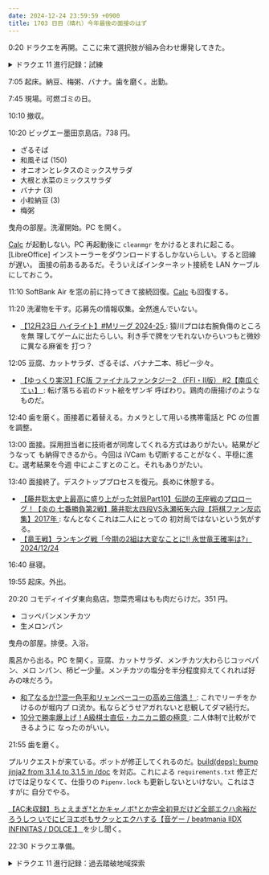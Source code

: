 ```yaml
---
date: 2024-12-24 23:59:59 +0900
title: 1703 日目（晴れ）今年最後の面接のはず
---
```


0:20 ドラクエを再開。ここに来て選択肢が組み合わせ爆発してきた。

<details><summary>ドラクエ 11 進行記録：試練</summary>
<p>旅の扉を抜けると過去ダンジョンの中身差し替えダンジョンを連荘。後でおつかいの関係でオリジナルの方にも行かないといけない。
ここを抜けるとネルセン登場。ここまで来た褒美を与えるが、ただし私の試練に打ち勝ってからだと言う。</p>

<p>以前の六軍王の改変版が一頭登場。25 手以内で倒せばいいところを 20 手で倒す。
褒美をいくつかあるうちから一つ選ぶタイプのイベント。どれも微妙に見える。武器レシピを得ておく。</p>

<p>いろいろ寄り道してよく覚えていないが、鍛冶リストから察するに勇者の剣（無印）を今後入手可能である節がある。
忘れぬように記しておく。</p>

<p>ラダトーム城。ローラ姫からおつかいを頼まれる。必要条件が妙だ。
まるでこっちの世界が平和になってからもゲームがまだ続くような言い回しではないか……。</p>
</details>

7:05 起床。納豆、梅粥、バナナ。歯を磨く。出勤。

7:45 現場。可燃ゴミの日。

10:10 撤収。

10:20 ビッグエー墨田京島店。738 円。

* ざるそば
* 和風そば (150)
* オニオンとレタスのミックスサラダ
* 大根と水菜のミックスサラダ
* バナナ (3)
* 小粒納豆 (3)
* 梅粥

曳舟の部屋。洗濯開始。PC を開く。

[Calc] が起動しない。PC 再起動後に `cleanmgr` をかけるとまれに起こる。
[LibreOffice] インストーラーをダウンロードするしかないらしい。すると回線が遅い。
面接の前あるあるだ。そういえばインターネット接続を LAN ケーブルにしておこう。

11:10 SoftBank Air を窓の前に持ってきて接続回復。[Calc] も回復する。

11:20 洗濯物を干す。応募先の情報収集。全然進んでいない。

* [【12月23日 ハイライト】#Mリーグ 2024-25
  ](https://www.youtube.com/watch?v=uaNvBWGNt6Q): 猿川プロは右腕負傷のところを無
  理してゲームに出たらしい。利き手で牌をツモれないからいつもと微妙に異なる麻雀を
  打つ？

12:05 豆腐、カットサラダ、ざるそば、バナナ二本、柿ピー少々。

* [【ゆっくり実況】FC版 ファイナルファンタジー2 （FFI・II版） #2【南瓜ぐてぃ】
  ](https://www.youtube.com/watch?v=99RdZgdb3TU): 転げ落ちる岩のドット絵をザンギ
  呼ばわり。鶏肉の唐揚げのようなものだ。

12:40 歯を磨く。面接着に着替える。カメラとして用いる携帯電話と PC の位置を調整。

13:00 面接。採用担当者に技術者が同席してくれる方式はありがたい。結果がどうなって
も納得できるから。今回は iVCam も切断することがなく、平穏に進む。選考結果を今週
中によこすとのこと。それもありがたい。

13:40 面接終了。デスクトッププロセスを復元。長めに休憩する。

* [【藤井聡太史上最高に盛り上がった対局Part10】伝説の王座戦のプロローグ！【炎の
  七番勝負第2戦】藤井聡太四段VS永瀬拓矢六段【将棋ファン反応集】2017年
  ](https://www.youtube.com/watch?v=83uo9gRhmz0): なんとなくこれは二人にとっての
  初対局ではないという気がする。
* [【竜王戦】ランキング戦「今期の2組は大変なことに!! 永世竜王確率は?」2024/12/24
  ](https://www.youtube.com/watch?v=kIX0yhI4Lv8)

16:40 昼寝。

19:55 起床。外出。

20:20 コモディイイダ東向島店。惣菜売場はもも肉だらけだ。351 円。

* コッペパンメンチカツ
* 生メロンパン

曳舟の部屋。排便。入浴。

風呂から出る。PC を開く。豆腐、カットサラダ、メンチカツ大わらじコッペパン、メロ
ンパン、柿ピー少量。メンチカツの塩分を半分程度抑えてくれれば好みの味だろう。

* [和了なるか!?混一色平和リャンペーコーの高め三倍満！
  ](https://www.youtube.com/watch?v=qXLgE0h5nOY): これでリーチをかけるのが堀内プ
  ロ流か。私ならどうせアガれないと悲観してダマ続行だ。
* [10分で勝率爆上げ！A級棋士直伝・カニカニ銀の極意
  ](https://www.youtube.com/watch?v=8DqUAfMsQCk): 二人体制で比較ができるように
  なったのがいい。

21:55 歯を磨く。

プルリクエストが来ている。ボットが修正してくれるのだ。[build(deps): bump jinja2
from 3.1.4 to 3.1.5 in /doc][pr292] を対応。これによる `requirements.txt` 修正だ
けでは足りなくて、仕掛りの `Pipenv.lock` も更新しないといけない。これはさすがに
自分でやる。

[【AC未収録】ちょえまぎ†とかキャノボ†とか完全初見だけど全部エクハ余裕だろうしつ
いでにビヨエボもサクッとエクハする【音ゲー / beatmania IIDX INFINITAS / DOLCE.】
](https://www.youtube.com/watch?v=ibe65F622uw) を少し聞く。

22:30 ドラクエ準備。

<details><summary>ドラクエ 11 進行記録：過去踏破地域探索</summary>
<p>イシの村からデルカコスタ神殿まで、御用伺い＆消化、モンスター図鑑埋め。
神の岩頂上で何をするのか忘れて二度手間になったのは愚かだった。
カミュの元相棒が魔物に絡まれている場面は、先にデルカダールの彼の家に行って事情を聞いてからここに訪れるのが想定ルートと思われる。</p>
</details>

[Calc]: <https://documentation.libreoffice.org/en/english-documentation/calc/>
[pr292]: <https://github.com/showa-yojyo/notebook/pull/292>
